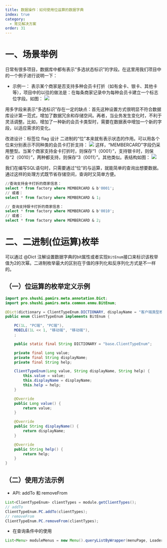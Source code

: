 ```yaml
---
title: 数据操作：如何使用位运算的数据字典
index: true
category:
  - 常见解决方案
order: 31
---
```


# 一、场景举例
日常有很多项目，数据库中都有表示“多选状态标识”的字段。在这里用我们项目中的一个例子进行说明一下：

+ 示例一：
表示某个商家是否支持多种会员卡打折（如有金卡、银卡、其他卡等），项目中的以往的做法是：在每条商家记录中为每种会员卡建立一个标志位字段。如图：
![](https://oinone-jar.oss-cn-zhangjiakou.aliyuncs.com/welcome-document/Development/CommonSolutions/2024053011531540-20250530144830265.png)

用多字段来表示“多选标识”存在一定的缺点：首先这种设置方式很明显不符合数据库设计第一范式，增加了数据冗余和存储空间。再者，当业务发生变化时，不利于灵活调整。比如，增加了一种新的会员卡类型时，需要在数据表中增加一个新的字段，以适应需求的变化。

改进设计：标签位 flag 设计
二进制的“位”本来就有表示状态的作用。可以用各个位来分别表示不同种类的会员卡打折支持：
 ![](https://oinone-jar.oss-cn-zhangjiakou.aliyuncs.com/welcome-document/Development/CommonSolutions/2024053011561971-20250530144830324.png)
这样，“MEMBERCARD”字段仍采用整型。当某个商家支持金卡打折时，则保存“1（0001）”，支持银卡时，则保存“2（0010）”，两种都支持，则保存“3（0011）”。其他类似。表结构如图：
![](https://oinone-jar.oss-cn-zhangjiakou.aliyuncs.com/welcome-document/Development/CommonSolutions/2024053011590622-20250530144830382.png)

我们在编写SQL语句时，只需要通过“位”的与运算，就能简单的查询出想要数据。通过这样的处理方式既节省存储空间，查询时又简单方便。

```sql
//查询支持金卡打折的商家信息：
select * from factory where MEMBERCARD & b'0001';
// 或者：
select * from factory where MEMBERCARD & 1;

// 查询支持银卡打折的商家信息：
select * from factory where MEMBERCARD & b'0010';
// 或者：
select * from factory where MEMBERCARD & 2;
```

# 二、二进制(位运算)枚举
可以通过 @Dict 注解设置数据字典的bit属性或者实现`BitEnum`接口来标识该枚举值为2的次幂。二进制枚举最大的区别在于值的序列化和反序列化方式是不一样的。

## （一）位运算的枚举定义示例
```java
import pro.shushi.pamirs.meta.annotation.Dict;
import pro.shushi.pamirs.meta.common.enmu.BitEnum;

@Dict(dictionary = ClientTypeEnum.DICTIONARY, displayName = "客户端类型枚举", summary = "客户端类型枚举")
public enum ClientTypeEnum implements BitEnum {

    PC(1L, "PC端", "PC端"),
    MOBILE(1L << 1, "移动端", "移动端"),
    ;

    public static final String DICTIONARY = "base.ClientTypeEnum";

    private final Long value;
    private final String displayName;
    private final String help;

    ClientTypeEnum(Long value, String displayName, String help) {
        this.value = value;
        this.displayName = displayName;
        this.help = help;
    }

    @Override
    public Long value() {
        return value;
    }

    @Override
    public String displayName() {
        return displayName;
    }

    @Override
    public String help() {
        return help;
    }
}
```

## （二）使用方法示例
+ API: addTo 和 removeFrom

```java
List<ClientTypeEnum> clientTypes = module.getClientTypes();
// addTo
ClientTypeEnum.PC.addTo(clientTypes);
// removeFrom
ClientTypeEnum.PC.removeFrom(clientTypes);
```

+ 在查询条件中的使用

```java
List<Menu> moduleMenus = new Menu().queryListByWrapper(menuPage, LoaderUtils.authQuery(wrapper).eq(Menu::getClientTypes, ClientTypeEnum.PC));
```

